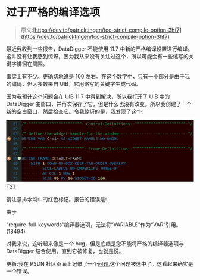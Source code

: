 # 过于严格的编译选项

> 原文:[https://dev.to/patricktingen/too-strict-compile-option-3hf7](https://dev.to/patricktingen/too-strict-compile-option-3hf7)

最近我收到一些报告，DataDigger 不能使用 11.7 中新的严格编译设置进行编译。这并没有让我感到惊讶，因为我从来没有关注过这个，所以可能会有一些缩写的关键字徘徊在周围。

事实上有不少。更确切地说是 100 左右。在这个数字中，只有一小部分是由于我的编码，但大多数来自 UIB，它用缩写的关键字生成代码。

因为我预计这个问题会在 UIB 11.7 中得到解决，所以我打开了 UIB 中的 DataDigger 主窗口，并再次保存了它，但是什么也没有改变。所以我创建了一个新的空白窗口，然后检查它。令我惊讶的是，我发现了这个:

[![adrqyhk](img/6af4eedc3fab6573a1daea0d5363211b.png)T2】](https://res.cloudinary.com/practicaldev/image/fetch/s--3nhOQ_vm--/c_limit%2Cf_auto%2Cfl_progressive%2Cq_auto%2Cw_880/https://datadigger.files.wordpress.com/2017/11/adrqyhk.png%3Fw%3D840)

请注意排水沟中的红色标记。报告的错误是:

由于

“require-full-keywords”编译器选项，无法将“VARIABLE”作为“VAR”引用。(18494)

对我来说，这听起来像是一个 bug，但是底线是您不能将严格的编译器选项与 DataDigger 结合使用。直到它被修复，也就是说。

更新:我在 PSDN 社区页面上记录了一个[问题](https://community.progress.com/community_groups/openedge_development/f/19/t/35904),这个问题被选中了。这看起来确实是一个错误。